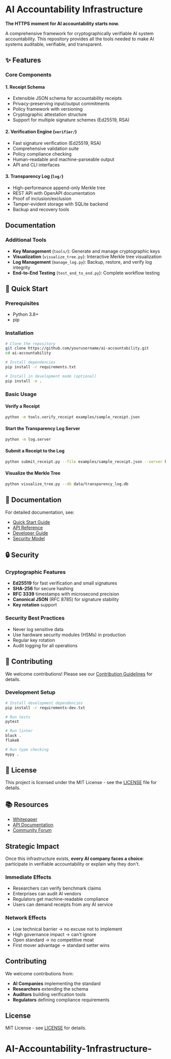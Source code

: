 # AI Accountability Infrastructure

**The HTTPS moment for AI accountability starts now.**

A comprehensive framework for cryptographically verifiable AI system accountability. This repository provides all the tools needed to make AI systems auditable, verifiable, and transparent.

## ✨ Features

### Core Components

#### 1. **Receipt Schema**
- Extensible JSON schema for accountability receipts
- Privacy-preserving input/output commitments
- Policy framework with versioning
- Cryptographic attestation structure
- Support for multiple signature schemes (Ed25519, RSA)

#### 2. **Verification Engine** (`verifier/`)
- Fast signature verification (Ed25519, RSA)
- Comprehensive validation suite
- Policy compliance checking
- Human-readable and machine-parseable output
- API and CLI interfaces

#### 3. **Transparency Log** (`log/`)
- High-performance append-only Merkle tree
- REST API with OpenAPI documentation
- Proof of inclusion/exclusion
- Tamper-evident storage with SQLite backend
- Backup and recovery tools

## Documentation

### Additional Tools

- **Key Management** (`tools/`): Generate and manage cryptographic keys
- **Visualization** (`visualize_tree.py`): Interactive Merkle tree visualization
- **Log Management** (`manage_log.py`): Backup, restore, and verify log integrity
- **End-to-End Testing** (`test_end_to_end.py`): Complete workflow testing

## 🚀 Quick Start

### Prerequisites
- Python 3.8+
- pip

### Installation

```bash
# Clone the repository
git clone https://github.com/yourusername/ai-accountability.git
cd ai-accountability

# Install dependencies
pip install -r requirements.txt

# Install in development mode (optional)
pip install -e .
```

### Basic Usage

#### Verify a Receipt
```bash
python -m tools.verify_receipt examples/sample_receipt.json
```

#### Start the Transparency Log Server
```bash
python -m log.server
```

#### Submit a Receipt to the Log
```bash
python submit_receipt.py --file examples/sample_receipt.json --server http://localhost:8000
```

#### Visualize the Merkle Tree
```bash
python visualize_tree.py --db data/transparency_log.db
```

## 📖 Documentation

For detailed documentation, see:

- [Quick Start Guide](QUICKSTART.md)
- [API Reference](docs/API.md)
- [Developer Guide](docs/DEVELOPER.md)
- [Security Model](docs/SECURITY.md)

## 🔒 Security

### Cryptographic Features
- **Ed25519** for fast verification and small signatures
- **SHA-256** for secure hashing
- **RFC 3339** timestamps with microsecond precision
- **Canonical JSON** (RFC 8785) for signature stability
- **Key rotation** support

### Security Best Practices
- Never log sensitive data
- Use hardware security modules (HSMs) in production
- Regular key rotation
- Audit logging for all operations

## 🤝 Contributing

We welcome contributions! Please see our [Contribution Guidelines](CONTRIBUTING.md) for details.

### Development Setup

```bash
# Install development dependencies
pip install -r requirements-dev.txt

# Run tests
pytest

# Run linter
black .
flake8

# Run type checking
mypy .
```

## 📄 License

This project is licensed under the MIT License - see the [LICENSE](LICENSE) file for details.

## 📚 Resources

- [Whitepaper](docs/WHITEPAPER.md)
- [API Documentation](https://api.example.com/docs)
- [Community Forum](https://community.example.com)

## Strategic Impact

Once this infrastructure exists, **every AI company faces a choice**: participate in verifiable accountability or explain why they don't.

### Immediate Effects
- Researchers can verify benchmark claims
- Enterprises can audit AI vendors  
- Regulators get machine-readable compliance
- Users can demand receipts from any AI service

### Network Effects
- Low technical barrier → no excuse not to implement
- High governance impact → can't ignore
- Open standard → no competitive moat
- First mover advantage → standard setter wins

## Contributing

We welcome contributions from:
- **AI Companies** implementing the standard
- **Researchers** extending the schema
- **Auditors** building verification tools
- **Regulators** defining compliance requirements

## License

MIT License - see [LICENSE](LICENSE) for details.
# AI-Accountability-1nfrastructure-
